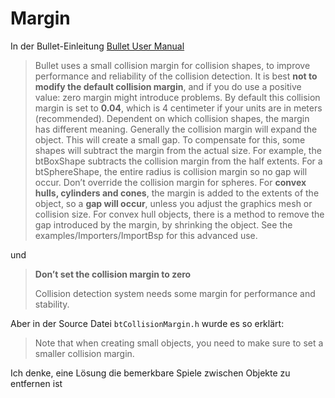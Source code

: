 # Margin



In der Bullet-Einleitung [Bullet User Manual](https://github.com/bulletphysics/bullet3/blob/master/docs/Bullet_User_Manual.pdf) 

> Bullet uses a small collision margin for collision shapes, to improve performance and reliability of the collision detection. It is best **not to modify the default collision margin**, and if you do use a positive value: zero margin might introduce problems. By default this collision margin is set to **0.04**, which is 4 centimeter if your units are in meters (recommended). Dependent on which collision shapes, the margin has different meaning. Generally the collision margin will expand the object. This will create a small gap. To compensate for this, some shapes will subtract the margin from the actual size. For example, the btBoxShape subtracts the collision margin from the half extents. For a btSphereShape, the entire radius is collision margin so no gap will occur. Don’t override the collision margin for spheres. For **convex hulls, cylinders and cones**, the margin is added to the extents of the object, so a **gap will occur**, unless you adjust the graphics mesh or collision size. For convex hull objects, there is a method to remove the gap introduced by the margin, by shrinking the object. See the examples/Importers/ImportBsp for this advanced use. 

und 

> **Don’t set the collision margin to zero**
> 
> Collision detection system needs some margin for performance and stability.


Aber in der Source Datei `btCollisionMargin.h` wurde es so erklärt: 

> Note that when creating small objects, you need to make sure to set a smaller collision margin.

Ich denke, eine Lösung die bemerkbare Spiele zwischen Objekte zu entfernen ist 